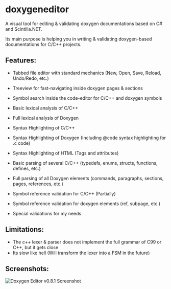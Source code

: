 # doxygeneditor
A visual tool for editing & validating doxygen documentations based on C# and Scintilla.NET.

Its main purpose is helping you in writing & validating doxygen-based documentations for C/C++ projects. 

## Features:
- Tabbed file editor with standard mechanics (New, Open, Save, Reload, Undo/Redo, etc.) 
- Treeview for fast-navigating inside doxygen pages & sections 
- Symbol search inside the code-editor for C/C++ and doxygen symbols 

- Basic lexical analysis of C/C++
- Full lexical analysis of Doxygen 

- Syntax Highlighting of C/C++ 
- Syntax Highlighting of Doxygen (Including @code syntax highlighting for .c code) 
- Syntax Highlighting of HTML (Tags and attributes) 

- Basic parsing of several C/C++ (typedefs, enums, structs, functions, defines, etc.) 
- Full parsing of all Doxygen elements (commands, paragraphs, sections, pages, references, etc.) 

- Symbol reference validation for C/C++ (Partially) 
- Symbol reference validation for doxygen elements (ref, subpage, etc.) 

- Special validations for my needs

## Limitations:
- The c++ lexer & parser does not implement the full grammar of C99 or C++, but it gets close
- Its slow like hell (Will transform the lexer into a FSM in the future)

## Screenshots:

![Doxygen Editor v0.8.1 Screenshot](https://www.libfpl.org/doxygeneditor/doxygeneditor_v0_8_1_shot2.jpg "Doxygen Editor v0.8.1 Screenshot")